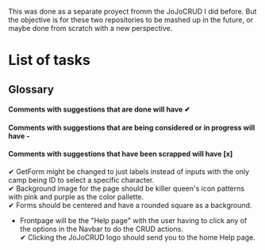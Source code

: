 This was done as a separate proyect fromm the JoJoCRUD I did before. But the objective is for these two repositories to be mashed up in the future, or maybe done from scratch with a new perspective.

# List of tasks

## Glossary
#### Comments with suggestions that are done will have ✔
#### Comments with suggestions that are being considered or in progress will have -
#### Comments with suggestions that have been scrapped will have [x]

✔ GetForm might be changed to just labels instead of inputs with the only camp being ID to select a specific character.  
✔ Background image for the page should be killer queen's icon patterns with pink and purple as the color pallette.  
✔ Forms should be centered and have a rounded square as a background.  
- Frontpage will be the "Help page" with the user having to click any of the options in the Navbar to do the CRUD actions.  
✔ Clicking the JoJoCRUD logo should send you to the home Help page.  
